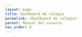 ```yaml
---
layout: page
title: Dashboard de colegio
permalink: /Dashboard de colegio/
parent: Manual del usuario
nav_order: 0
---
```


